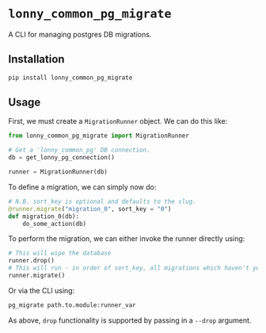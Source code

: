 # `lonny_common_pg_migrate`

A CLI for managing postgres DB migrations. 

## Installation

```bash
pip install lonny_common_pg_migrate
```

## Usage

First, we must create a `MigrationRunner` object. We can do this like:

```python
from lonny_common_pg_migrate import MigrationRunner

# Get a 'lonny_common_pg' DB connection.
db = get_lonny_pg_connection()

runner = MigrationRunner(db)
```

To define a migration, we can simply now do:

```python
# N.B. sort_key is optional and defaults to the slug.
@runner.migrate("migration_0", sort_key = "0")
def migration_0(db):
    do_some_action(db)
```

To perform the migration, we can either invoke the runner directly using:

```python
# This will wipe the database
runner.drop()
# This will run - in order of sort_key, all migrations which haven't yet run.
runner.migrate()
```

Or via the CLI using:

```bash
pg_migrate path.to.module:runner_var
```

As above, `drop` functionality is supported by passing in a `--drop` argument.